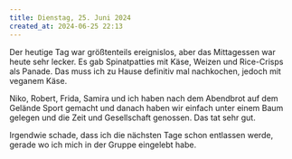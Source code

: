 ```yaml
---
title: Dienstag, 25. Juni 2024 
created_at: 2024-06-25 22:13
---
```


Der heutige Tag war größtenteils ereignislos, aber das Mittagessen war heute sehr lecker. Es gab Spinatpatties mit Käse, Weizen und Rice-Crisps als Panade. Das muss ich zu Hause definitiv mal nachkochen, jedoch mit veganem Käse.

Niko, Robert, Frida, Samira und ich haben nach dem Abendbrot auf dem Gelände Sport gemacht und danach haben wir einfach unter einem Baum gelegen und die Zeit und Gesellschaft genossen. Das tat sehr gut.

Irgendwie schade, dass ich die nächsten Tage schon entlassen werde, gerade wo ich mich in der Gruppe eingelebt habe.